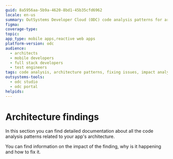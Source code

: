 ```yaml
---
guid: 8a5956aa-5b9a-4620-8bd1-45b35cfd6962
locale: en-us
summary: OutSystems Developer Cloud (ODC) code analysis patterns for architecture issues.
figma:
coverage-type:
topic:
app_type: mobile apps,reactive web apps
platform-version: odc
audience:
  - architects
  - mobile developers
  - full stack developers
  - test engineers
tags: code analysis, architecture patterns, fixing issues, impact analysis, outsystems odc
outsystems-tools:
  - odc studio
  - odc portal
helpids:
---
```

# Architecture findings

In this section you can find detailed documentation about all the code analysis patterns related to your app's architecture.

You can find information on the impact of the finding, why is it happening and how to fix it.